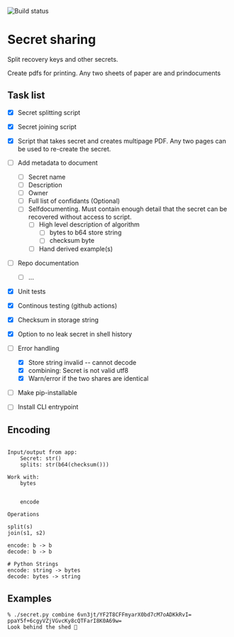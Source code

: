 ![Build status](https://github.com/foldager/secret-sharing/actions/workflows/qa.yml/badge.svg)

# Secret sharing 

Split recovery keys and other secrets.

Create pdfs for printing. Any two sheets of paper are and prindocuments 


## Task list
- [x] Secret splitting script
- [x] Secret joining script
- [x] Script that takes secret and creates multipage PDF. Any two pages can be used to re-create the secret.
- [ ] Add metadata to document
  - [ ] Secret name
  - [ ] Description
  - [ ] Owner
  - [ ] Full list of confidants (Optional)
  - [ ] Selfdocumenting. Must contain enough detail that the secret can be recovered without access to script.
    - [ ] High level description of algorithm
      - [ ] bytes to b64 store string
      - [ ] checksum byte
    - [ ] Hand derived example(s)
- [ ] Repo documentation
  - [ ] ...
- [x] Unit tests
- [x] Continous testing (github actions)
- [x] Checksum in storage string
- [x] Option to no leak secret in shell history
- [ ] Error handling
  - [x] Store string invalid -- cannot decode
  - [x] combining: Secret is not valid utf8
  - [x] Warn/error if the two shares are identical
- [ ] Make pip-installable
- [ ] Install CLI entrypoint


## Encoding

```

Input/output from app:
    Secret: str()
    splits: str(b64(checksum()))

Work with:
    bytes


    encode 

Operations

split(s)
join(s1, s2)

encode: b -> b
decode: b -> b

# Python Strings
encode: string -> bytes
decode: bytes -> string
```

## Examples

```console
% ./secret.py combine 6vn3jt/YF2T8CFFmyarX0bd7cM7oADKkRvI= ppaY5f+6cgyVZjVGvcKy8cQTFarI8K0A69w=
Look behind the shed 🤭
```
